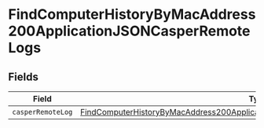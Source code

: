 # FindComputerHistoryByMacAddress200ApplicationJSONCasperRemoteLogs


## Fields

| Field                                                                                                                                                                                           | Type                                                                                                                                                                                            | Required                                                                                                                                                                                        | Description                                                                                                                                                                                     |
| ----------------------------------------------------------------------------------------------------------------------------------------------------------------------------------------------- | ----------------------------------------------------------------------------------------------------------------------------------------------------------------------------------------------- | ----------------------------------------------------------------------------------------------------------------------------------------------------------------------------------------------- | ----------------------------------------------------------------------------------------------------------------------------------------------------------------------------------------------- |
| `casperRemoteLog`                                                                                                                                                                               | [FindComputerHistoryByMacAddress200ApplicationJSONCasperRemoteLogsCasperRemoteLog](../../models/operations/findcomputerhistorybymacaddress200applicationjsoncasperremotelogscasperremotelog.md) | :heavy_minus_sign:                                                                                                                                                                              | N/A                                                                                                                                                                                             |